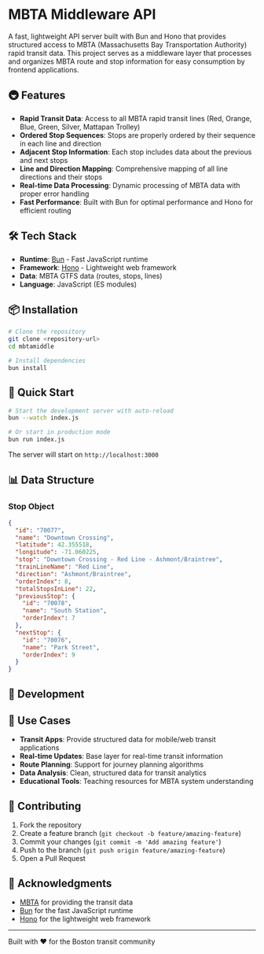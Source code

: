 # MBTA Middleware API

A fast, lightweight API server built with Bun and Hono that provides structured access to MBTA (Massachusetts Bay Transportation Authority) rapid transit data. This project serves as a middleware layer that processes and organizes MBTA route and stop information for easy consumption by frontend applications.

## 🚇 Features

- **Rapid Transit Data**: Access to all MBTA rapid transit lines (Red, Orange, Blue, Green, Silver, Mattapan Trolley)
- **Ordered Stop Sequences**: Stops are properly ordered by their sequence in each line and direction
- **Adjacent Stop Information**: Each stop includes data about the previous and next stops
- **Line and Direction Mapping**: Comprehensive mapping of all line directions and their stops
- **Real-time Data Processing**: Dynamic processing of MBTA data with proper error handling
- **Fast Performance**: Built with Bun for optimal performance and Hono for efficient routing

## 🛠️ Tech Stack

- **Runtime**: [Bun](https://bun.sh) - Fast JavaScript runtime
- **Framework**: [Hono](https://hono.dev) - Lightweight web framework
- **Data**: MBTA GTFS data (routes, stops, lines)
- **Language**: JavaScript (ES modules)

## 📦 Installation

```bash
# Clone the repository
git clone <repository-url>
cd mbtamiddle

# Install dependencies
bun install
```

## 🚀 Quick Start

```bash
# Start the development server with auto-reload
bun --watch index.js

# Or start in production mode
bun run index.js
```

The server will start on `http://localhost:3000`

## 📊 Data Structure

### Stop Object
```json
{
  "id": "70077",
  "name": "Downtown Crossing",
  "latitude": 42.355518,
  "longitude": -71.060225,
  "stop": "Downtown Crossing - Red Line - Ashmont/Braintree",
  "trainLineName": "Red Line",
  "direction": "Ashmont/Braintree",
  "orderIndex": 8,
  "totalStopsInLine": 22,
  "previousStop": {
    "id": "70078",
    "name": "South Station",
    "orderIndex": 7
  },
  "nextStop": {
    "id": "70076",
    "name": "Park Street",
    "orderIndex": 9
  }
}
```

## 🔧 Development

## 🎯 Use Cases

- **Transit Apps**: Provide structured data for mobile/web transit applications
- **Real-time Updates**: Base layer for real-time transit information
- **Route Planning**: Support for journey planning algorithms
- **Data Analysis**: Clean, structured data for transit analytics
- **Educational Tools**: Teaching resources for MBTA system understanding

## 🤝 Contributing

1. Fork the repository
2. Create a feature branch (`git checkout -b feature/amazing-feature`)
3. Commit your changes (`git commit -m 'Add amazing feature'`)
4. Push to the branch (`git push origin feature/amazing-feature`)
5. Open a Pull Request

## 🙏 Acknowledgments

- [MBTA](https://www.mbta.com/) for providing the transit data
- [Bun](https://bun.sh) for the fast JavaScript runtime
- [Hono](https://hono.dev) for the lightweight web framework

---

Built with ❤️ for the Boston transit community
